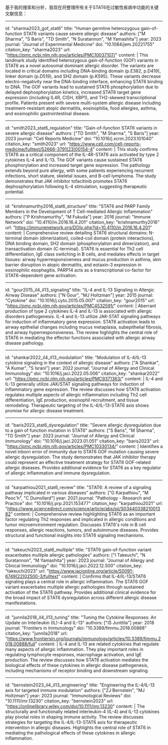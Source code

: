 基于我的搜索和分析，我现在将整理所有关于STAT6在过敏性疾病中功能的关键文献信息：

----
id: "sharma2023_gof_stat6"
title: "Human germline heterozygous gain-of-function STAT6 variants cause severe allergic disease"
authors: ["M Sharma", "S Baris", "TD Smith", "N Suratannon", "M Yamashita"]
year: 2023
journal: "Journal of Experimental Medicine"
doi: "10.1084/jem.20221755"
citation_key: "sharma2023"
url: "https://pmc.ncbi.nlm.nih.gov/articles/PMC10037107/"
content: |
  This landmark study identified heterozygous gain-of-function (GOF) variants in STAT6 as a novel autosomal dominant allergic disorder. The variants are located in critical domains including DNA-binding domain (p.E382, p.D419), linker domain (p.D519), and SH2 domain (p.K595). These variants decrease electro-negativity near the DNA-binding interface, enhancing STAT6 binding to DNA. The GOF variants lead to sustained STAT6 phosphorylation due to delayed dephosphorylation kinetics, increased STAT6 target gene expression (including IL4R, CISH, XBP1), and TH2-skewed transcriptional profile. Patients present with severe multi-system allergic disease including treatment-resistant atopic dermatitis, eosinophilia, food allergies, asthma, and eosinophilic gastrointestinal disease.

----
id: "smith2023_stat6_regulation"
title: "Gain-of-function STAT6 variants in severe allergic disease"
authors: ["TD Smith", "M Sharma", "S Baris"]
year: 2023
journal: "Cell Reports Medicine"
doi: "10.1016/j.xcrm.2023.101040"
citation_key: "smith2023"
url: "https://www.cell.com/cell-reports-medicine/fulltext/S2666-3791(23)00154-4"
content: |
  This study confirms STAT6 as a critical component of the IL-4R-STAT6 axis activated by type 2 cytokines IL-4 and IL-13. The GOF variants cause sustained STAT6 phosphorylation and increased target gene expression. The pathology extends beyond pure allergy, with some patients experiencing recurrent infections, short stature, skeletal issues, and B-cell lymphoma. The study demonstrates that JAK inhibitor tofacitinib promotes STAT6 dephosphorylation following IL-4 stimulation, suggesting therapeutic potential.

----
id: "krishnamurthy2016_stat6_structure"
title: "STAT6 and PARP Family Members in the Development of T Cell-mediated Allergic Inflammation"
authors: ["P Krishnamurthy", "M Fukuda"]
year: 2016
journal: "Immune Network"
doi: "10.4110/in.2016.16.4.201"
citation_key: "krishnamurthy2016"
url: "https://immunenetwork.org/DOIx.php?id=10.4110/in.2016.16.4.201"
content: |
  Comprehensive review detailing STAT6 structural domains: N-terminal domain (dimerization), coiled-coil domain (protein interactions), DNA binding domain, SH2 domain (phosphorylation and dimerization), and transactivation domain (C-terminal). STAT6 is essential for Th2 cell differentiation, IgE class switching in B cells, and mediates effects in target tissues: airway hyperresponsiveness and mucus production in asthma, skin barrier disruption in atopic dermatitis, and eotaxin-3 expression in eosinophilic esophagitis. PARP14 acts as a transcriptional co-factor for STAT6-dependent gene activation.

----
id: "gour2015_il4_il13_signaling"
title: "IL-4 and IL-13 Signaling in Allergic Airway Disease"
authors: ["N Gour", "MJ Holtzman"]
year: 2015
journal: "Cytokine"
doi: "10.1016/j.cyto.2015.05.007"
citation_key: "gour2015"
url: "https://pmc.ncbi.nlm.nih.gov/articles/PMC4532591/"
content: |
  Aberrant production of type 2 cytokines IL-4 and IL-13 is associated with allergic disorders pathogenesis. IL-4 and IL-13 utilize JAK-STAT signaling pathways for induction of inflammatory gene expression. STAT6 activation leads to airway epithelial changes including mucus metaplasia, subepithelial fibrosis, and airway hyperresponsiveness. The review highlights the central role of STAT6 in mediating the effector functions associated with allergic airway disease pathology.

----
id: "shankar2022_il4_il13_modulation"
title: "Modulation of IL-4/IL-13 cytokine signaling in the context of allergic disease"
authors: ["A Shankar", "A Kumar", "S Israni"]
year: 2022
journal: "Journal of Allergy and Clinical Immunology"
doi: "10.1016/j.jaci.2022.05.006"
citation_key: "shankar2022"
url: "https://pmc.ncbi.nlm.nih.gov/articles/PMC9371363/"
content: |
  IL-4 and IL-13 generally utilize JAK/STAT signaling pathways for induction of inflammatory gene expression. The review discusses how STAT6 activation regulates multiple aspects of allergic inflammation including Th2 cell differentiation, IgE production, eosinophil recruitment, and tissue remodeling. Therapeutic targeting of the IL-4/IL-13-STAT6 axis shows promise for allergic disease treatment.

----
id: "baris2023_stat6_dysregulation"
title: "Severe allergic dysregulation due to a gain of function mutation in STAT6"
authors: ["S Baris", "M Sharma", "TD Smith"]
year: 2023
journal: "Journal of Allergy and Clinical Immunology"
doi: "10.1016/j.jaci.2023.01.051"
citation_key: "baris2023"
url: "https://pmc.ncbi.nlm.nih.gov/articles/PMC10330134/"
content: |
  Identifies a novel inborn error of immunity due to STAT6 GOF mutation causing severe allergic dysregulation. The study demonstrates that JAK inhibitor therapy could represent an effective treatment strategy for STAT6 GOF-related allergic diseases. Provides additional evidence for STAT6 as a key regulator of allergic inflammation and immune dysregulation.

----
id: "karpathiou2021_stat6_review"
title: "STAT6: A review of a signaling pathway implicated in various diseases"
authors: ["G Karpathiou", "M Peoc'h", "C Dumollard"]
year: 2021
journal: "Pathology - Research and Practice"
doi: "10.1016/j.prp.2021.153477"
citation_key: "karpathiou2021"
url: "https://www.sciencedirect.com/science/article/abs/pii/S0344033821001382"
content: |
  Comprehensive review highlighting STAT6 as an important factor regulating Th2 responses and implicated in allergic conditions and tumor microenvironment regulation. Discusses STAT6's role in B cell responses, allergic reactions, tumors, and autoimmune diseases. Provides structural and functional insights into STAT6 signaling mechanisms.

----
id: "takeuchi2023_stat6_multiple"
title: "STAT6 gain-of-function variant exacerbates multiple allergic pathologies"
authors: ["I Takeuchi", "N Suratannon", "M Yamashita"]
year: 2023
journal: "Journal of Allergy and Clinical Immunology"
doi: "10.1016/j.jaci.2022.12.500"
citation_key: "takeuchi2023"
url: "https://www.jacionline.org/article/S0091-6749(22)02500-3/fulltext"
content: |
  Confirms that IL-4/IL-13/STAT6 signaling plays a central role in allergic inflammation. The STAT6 GOF variant exacerbates multiple allergic pathologies through sustained activation of the STAT6 pathway. Provides additional clinical evidence for the broad impact of STAT6 dysregulation across different allergic disease manifestations.

----
id: "junnila2018_il4_il13_tuning"
title: "Tuning the Cytokine Responses: An Update on Interleukin (IL)-4 and IL-13"
authors: ["IS Junttila"]
year: 2018
journal: "Frontiers in Immunology"
doi: "10.3389/fimmu.2018.00888"
citation_key: "junnila2018"
url: "https://www.frontiersin.org/journals/immunology/articles/10.3389/fimmu.2018.00888/full"
content: |
  IL-4 and IL-13 are related cytokines that regulate many aspects of allergic inflammation. They play important roles in regulating lymphocyte responses, macrophage activation, and IgE production. The review discusses how STAT6 activation mediates the biological effects of these cytokines in allergic disease pathogenesis, including mechanisms of receptor binding and downstream signaling.

----
id: "bernstein2023_il4_il13_engineering"
title: "Engineering the IL-4/IL-13 axis for targeted immune modulation"
authors: ["ZJ Bernstein", "MJ Holtzman"]
year: 2023
journal: "Immunological Reviews"
doi: "10.1111/imr.13230"
citation_key: "bernstein2023"
url: "https://onlinelibrary.wiley.com/doi/10.1111/imr.13230"
content: |
  The structurally and functionally related interleukin-4 (IL-4) and IL-13 cytokines play pivotal roles in shaping immune activity. The review discusses strategies for targeting the IL-4/IL-13-STAT6 axis for therapeutic intervention in allergic diseases. Highlights the central role of STAT6 in mediating the pathological effects of these cytokines in allergic inflammation.